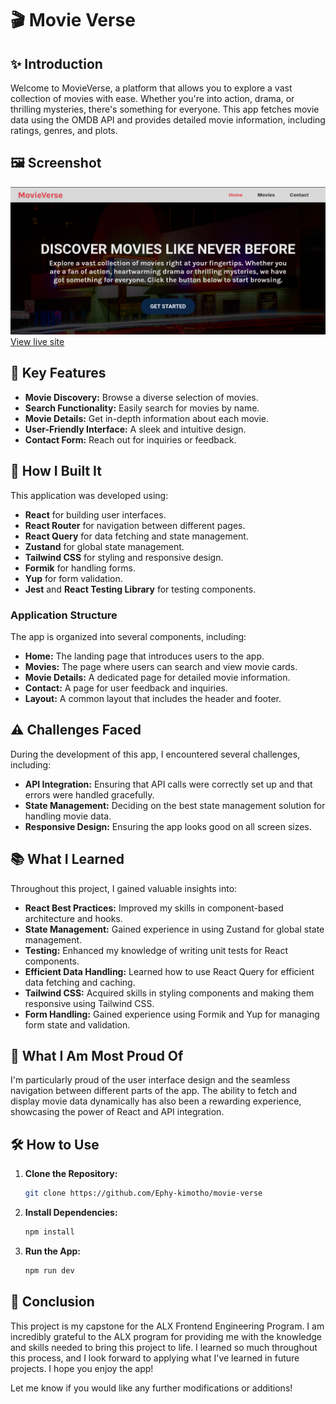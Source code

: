 # 🎬 Movie Verse

## ✨ Introduction

Welcome to MovieVerse, a platform that allows you to explore a vast collection of movies with ease. Whether you're into action, drama, or thrilling mysteries, there's something for everyone. This app fetches movie data using the OMDB API and provides detailed movie information, including ratings, genres, and plots.

## 🖼️ Screenshot

![Screenshot](./src/assets/movieVerse.png)
[View live site](https://movie-verse-a20.netlify.app)

## 🔑 Key Features

- **Movie Discovery:** Browse a diverse selection of movies.
- **Search Functionality:** Easily search for movies by name.
- **Movie Details:** Get in-depth information about each movie.
- **User-Friendly Interface:** A sleek and intuitive design.
- **Contact Form:** Reach out for inquiries or feedback.

## 🔨 How I Built It

This application was developed using:

- **React** for building user interfaces.
- **React Router** for navigation between different pages.
- **React Query** for data fetching and state management.
- **Zustand** for global state management.
- **Tailwind CSS** for styling and responsive design.
- **Formik** for handling forms.
- **Yup** for form validation.
- **Jest** and **React Testing Library** for testing components.

### Application Structure

The app is organized into several components, including:

- **Home:** The landing page that introduces users to the app.
- **Movies:** The page where users can search and view movie cards.
- **Movie Details:** A dedicated page for detailed movie information.
- **Contact:** A page for user feedback and inquiries.
- **Layout:** A common layout that includes the header and footer.

## ⚠️ Challenges Faced

During the development of this app, I encountered several challenges, including:

- **API Integration:** Ensuring that API calls were correctly set up and that errors were handled gracefully.
- **State Management:** Deciding on the best state management solution for handling movie data.
- **Responsive Design:** Ensuring the app looks good on all screen sizes.

## 📚 What I Learned

Throughout this project, I gained valuable insights into:

- **React Best Practices:** Improved my skills in component-based architecture and hooks.
- **State Management:** Gained experience in using Zustand for global state management.
- **Testing:** Enhanced my knowledge of writing unit tests for React components.
- **Efficient Data Handling:** Learned how to use React Query for efficient data fetching and caching.
- **Tailwind CSS:** Acquired skills in styling components and making them responsive using Tailwind CSS.
- **Form Handling:** Gained experience using Formik and Yup for managing form state and validation.

## 🌟 What I Am Most Proud Of

I'm particularly proud of the user interface design and the seamless navigation between different parts of the app. The ability to fetch and display movie data dynamically has also been a rewarding experience, showcasing the power of React and API integration.

## 🛠️ How to Use

1.  **Clone the Repository:**
    ```bash
    git clone https://github.com/Ephy-kimotho/movie-verse
    ```
2.  **Install Dependencies:**
    ```bash
    npm install
    ```
3.  **Run the App:**
    ```bash
    npm run dev
    ```

## 🚀 Conclusion

This project is my capstone for the ALX Frontend Engineering Program. I am incredibly grateful to the ALX program for providing me with the knowledge and skills needed to bring this project to life. I learned so much throughout this process, and I look forward to applying what I've learned in future projects. I hope you enjoy the app!

Let me know if you would like any further modifications or additions!
